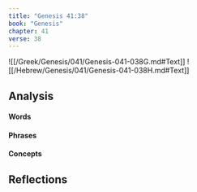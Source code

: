 ```yaml
---
title: "Genesis 41:38"
book: "Genesis"
chapter: 41
verse: 38
---
```

![[/Greek/Genesis/041/Genesis-041-038G.md#Text]]
![[/Hebrew/Genesis/041/Genesis-041-038H.md#Text]]

## Analysis

#### Words

#### Phrases

#### Concepts

## Reflections
